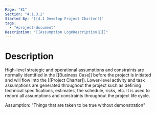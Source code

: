 ```yaml
---
Page: "81"
Section: "4.1.3.2"
Started By: "[[4.1 Develop Project Charter]]"
tags:
  - "#project-document"
Description: "[[Assumption Log#Description|📝]]"
---
```

# Description
High-level strategic and operational assumptions and constraints are normally identified in the [[Business Case]] before the project is initiated and will flow into the [[Project Charter]]. Lower-level activity and task assumptions are generated throughout the project such as defining technical specifications, estimates, the schedule, risks, etc. It is used to record all assumptions and constraints throughout the project life cycle.

Assumption: "Things that are taken to be true without demonstration"
